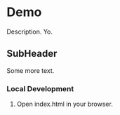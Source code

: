 # Demo

Description. Yo.

## SubHeader

Some more text.

### Local Development

1. Open index.html in your browser.